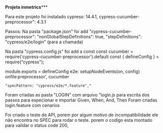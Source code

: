 ************************Projeto inmetrics***************************

Para este projeto foi instalado   cypress: 14.4.1, cypress-cucumber-preprocessor": 4.3.1

Passos: Na pasta "package.json" foi add   "cypress-cucumber-preprocessor":
"nonGlobalStepDefinitions": true, "stepDefinitions": "cypress/e2e/login" (para a chamada)

 Na pasta "cypress.config.js" foi add a const
  const cucumber = require('cypress-cucumber-preprocessor').default
  const { defineConfig } = require("cypress");

module.exports = defineConfig
  e2e: 
    setupNodeEvents(on, config)
      onfile:preprocessor', cucumber
    
    "specPattern: "cypress/e2e/*.feature","
  
  Foram criadas as pasta "LOGIN" com arquivo "login.js para escrita dos passos para especionar e importar Given, When, And, Then
  Foram criadas login.feature com cenarios 


Foi criado o teste de API, porem por algum motivo de incompatibilidade ele não encontra no SPEC para rodar o teste.
porem o codigo esta montado para validar o status code 200,

